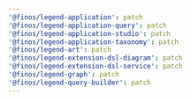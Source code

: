 ```yaml
---
'@finos/legend-application': patch
'@finos/legend-application-query': patch
'@finos/legend-application-studio': patch
'@finos/legend-application-taxonomy': patch
'@finos/legend-art': patch
'@finos/legend-extension-dsl-diagram': patch
'@finos/legend-extension-dsl-service': patch
'@finos/legend-graph': patch
'@finos/legend-query-builder': patch
---
```

